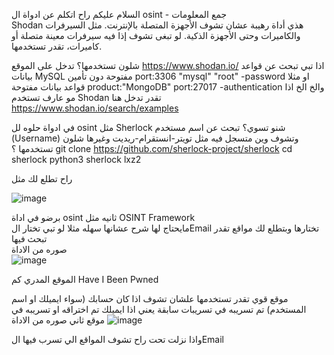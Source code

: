 السلام عليكم 
راح اتكلم عن ادواة ال osint - جمع المعلومات   
Shodan هذي أداة رهيبة عشان تشوف الأجهزة المتصلة بالإنترنت. مثل السيرفرات والكاميرات وحتى الأجهزة الذكية. لو تبغى تشوف إذا فيه سيرفرات معينة متصلة أو كاميرات، تقدر تستخدمها.

شلون تستخدمها؟ تدخل على الموقع https://www.shodan.io/   اذا تبي تبحث عن قواعد بيانات MySQL مفتوحة دون تأمين  port:3306 "mysql" "root" -password   او مثلا قواعد بيانات مفتوحة product:"MongoDB" port:27017 -authentication   والخ الخ اذا مو عارف تستخدم  Shodan تقدر تدخل هنا https://www.shodan.io/search/examples 




في ادواة حلوه لل osint مثل  Sherlock شنو تسوي؟
تبحث عن اسم مستخدم (Username) وتشوف وين متسجل فيه مثل تويتر-انستقرام-ريديت وغيرها 
شلون تستخدمها ؟ 
git clone https://github.com/sherlock-project/sherlock
cd sherlock
python3 sherlock lxz2

 راح تطلع لك مثل 


![image](https://github.com/user-attachments/assets/86df5828-3655-41da-958e-f2da48b7344f)
 



برضو في اداة osint ثانيه مثل OSINT Framework  
مايحتاج لها شرح عشانها سهله مثلا لو تبي تختار الEmail تختارها وبتطلع لك مواقع تقدر تبحث فيها  
صوره من الاداة  
![image](https://github.com/user-attachments/assets/c679a99e-35ea-4842-8313-be6bb0e523df)

 
 الموقع المدري كم   Have I Been Pwned

موقع  قوي تقدر تستخدمها علشان تشوف اذا كان حسابك (سواء ايميلك او اسم المستخدم) تم تسريبه في تسريبات سابقة يعني اذا ايميلك تم اختراقه او تسريبه في موقع ثاني 
 صوره من الاداة 
![image](https://github.com/user-attachments/assets/cd27cdb1-e335-40bd-b03b-591f6f27a526)

 واذا نزلت تحت راح تشوف المواقع الي تسرب فيها الEmail

 


 
